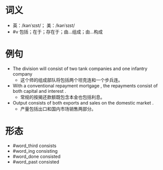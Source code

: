 # 词义
- 英：/kənˈsɪst/； 美：/kənˈsɪst/
- #v 包括；在于；存在于；由…组成；由…构成
# 例句
- The division will consist of two tank companies and one infantry company
	- 这个师的组成部队将包括两个坦克连和一个步兵连。
- With a conventional repayment mortgage , the repayments consist of both capital and interest .
	- 常规的按揭还款额既包含本金也包括利息。
- Output consists of both exports and sales on the domestic market .
	- 产量包括出口和国内市场销售两部分。
# 形态
- #word_third consists
- #word_ing consisting
- #word_done consisted
- #word_past consisted
